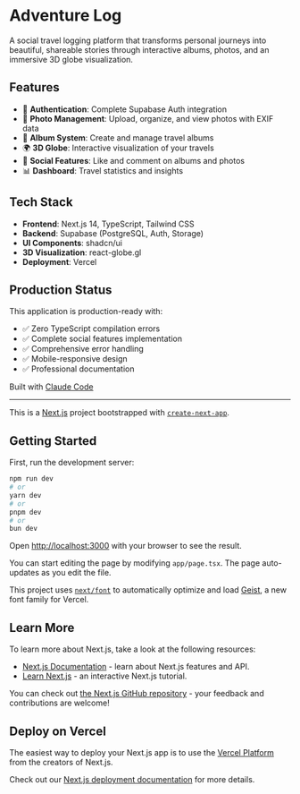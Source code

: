# Adventure Log

A social travel logging platform that transforms personal journeys into beautiful, shareable stories through interactive albums, photos, and an immersive 3D globe visualization.

## Features

- 🔐 **Authentication**: Complete Supabase Auth integration
- 📸 **Photo Management**: Upload, organize, and view photos with EXIF data
- 📱 **Album System**: Create and manage travel albums
- 🌍 **3D Globe**: Interactive visualization of your travels
- 💬 **Social Features**: Like and comment on albums and photos
- 📊 **Dashboard**: Travel statistics and insights

## Tech Stack

- **Frontend**: Next.js 14, TypeScript, Tailwind CSS
- **Backend**: Supabase (PostgreSQL, Auth, Storage)
- **UI Components**: shadcn/ui
- **3D Visualization**: react-globe.gl
- **Deployment**: Vercel

## Production Status

This application is production-ready with:
- ✅ Zero TypeScript compilation errors
- ✅ Complete social features implementation
- ✅ Comprehensive error handling
- ✅ Mobile-responsive design
- ✅ Professional documentation

Built with [Claude Code](https://claude.ai/code)

---

This is a [Next.js](https://nextjs.org) project bootstrapped with [`create-next-app`](https://nextjs.org/docs/app/api-reference/cli/create-next-app).

## Getting Started

First, run the development server:

```bash
npm run dev
# or
yarn dev
# or
pnpm dev
# or
bun dev
```

Open [http://localhost:3000](http://localhost:3000) with your browser to see the result.

You can start editing the page by modifying `app/page.tsx`. The page auto-updates as you edit the file.

This project uses [`next/font`](https://nextjs.org/docs/app/building-your-application/optimizing/fonts) to automatically optimize and load [Geist](https://vercel.com/font), a new font family for Vercel.

## Learn More

To learn more about Next.js, take a look at the following resources:

- [Next.js Documentation](https://nextjs.org/docs) - learn about Next.js features and API.
- [Learn Next.js](https://nextjs.org/learn) - an interactive Next.js tutorial.

You can check out [the Next.js GitHub repository](https://github.com/vercel/next.js) - your feedback and contributions are welcome!

## Deploy on Vercel

The easiest way to deploy your Next.js app is to use the [Vercel Platform](https://vercel.com/new?utm_medium=default-template&filter=next.js&utm_source=create-next-app&utm_campaign=create-next-app-readme) from the creators of Next.js.

Check out our [Next.js deployment documentation](https://nextjs.org/docs/app/building-your-application/deploying) for more details.
